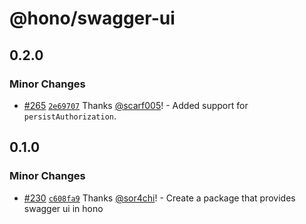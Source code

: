# @hono/swagger-ui

## 0.2.0

### Minor Changes

- [#265](https://github.com/honojs/middleware/pull/265) [`2e69707`](https://github.com/honojs/middleware/commit/2e697077bfa74b7983a026fa8f50d54502784056) Thanks [@scarf005](https://github.com/scarf005)! - Added support for `persistAuthorization`.

## 0.1.0

### Minor Changes

- [#230](https://github.com/honojs/middleware/pull/230) [`c608fa9`](https://github.com/honojs/middleware/commit/c608fa95324cc06a0de1f4ec9b67202ea724c52d) Thanks [@sor4chi](https://github.com/sor4chi)! - Create a package that provides swagger ui in hono
